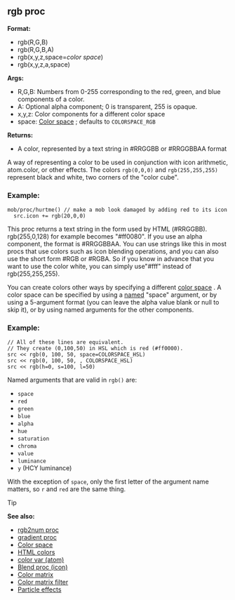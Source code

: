 ## rgb proc

**Format:**
+   rgb(R,G,B)
+   rgb(R,G,B,A)
+   rgb(x,y,z,space=*color space*)
+   rgb(x,y,z,a,space)

**Args:**
+   R,G,B: Numbers from 0-255 corresponding to the red, green, and blue
    components of a color.
+   A: Optional alpha component; 0 is transparent, 255 is opaque.
+   x,y,z: Color components for a different color space
+   space: [Color space](/ref/appendix/color-space.md) ; defaults
    to `COLORSPACE_RGB`

**Returns:**
+   A color, represented by a text string in #RRGGBB or #RRGGBBAA format

A way of representing a color to be used in conjunction with
icon arithmetic, atom.color, or other effects. The colors `rgb(0,0,0)`
and `rgb(255,255,255)` represent black and white, two corners of the
"color cube".
### Example:

```dm
mob/proc/hurtme() // make a mob look damaged by adding red to its icon
  src.icon += rgb(20,0,0) 
```

This proc
returns a text string in the form used by HTML (#RRGGBB). rgb(255,0,128)
for example becomes "#ff0080". If you use an alpha component, the
format is #RRGGBBAA. You can use strings like this in most procs that
use colors such as icon blending operations, and you can also use the
short form #RGB or #RGBA. So if you know in advance that you want to use
the color white, you can simply use"#fff" instead of rgb(255,255,255).

You can create colors other ways by specifying a different
[color space](/ref/appendix/color-space.md) . A color space can be
specified by using a [named](/ref/proc/arguments/named.md) "space" argument,
or by using a 5-argument format (you can leave the alpha value blank or
null to skip it), or by using named arguments for the other components.
### Example:

```dm
// All of these lines are equivalent.
// They create (0,100,50) in HSL which is red (#ff0000).
src << rgb(0, 100, 50, space=COLORSPACE_HSL)
src << rgb(0, 100, 50, , COLORSPACE_HSL)
src << rgb(h=0, s=100, l=50)
```

Named arguments that are
valid in `rgb()` are:
-   `space`
-   `red`
-   `green`
-   `blue`
-   `alpha`
-   `hue`
-   `saturation`
-   `chroma`
-   `value`
-   `luminance`
-   `y` (HCY luminance)

With the exception of `space`, only the first letter of the
argument name matters, so `r` and `red` are the same thing.

> [!TIP] 
> **See also:**
> +   [rgb2num proc](/ref/proc/rgb2num.md) 
> +   [gradient proc](/ref/proc/gradient.md) 
> +   [Color space](/ref/appendix/color-space.md) 
> +   [HTML colors](/ref/appendix/html-colors.md) 
> +   [color var (atom)](/ref/atom/var/color.md) 
> +   [Blend proc (icon)](/ref/icon/proc/Blend.md) 
> +   [Color matrix](/ref/notes/color-matrix.md) 
> +   [Color matrix filter](/ref/notes/filters/color.md) 
> +   [Particle effects](/ref/notes/particles.md) 